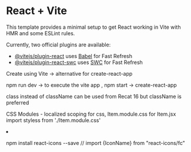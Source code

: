 # React + Vite

This template provides a minimal setup to get React working in Vite with HMR and some ESLint rules.

Currently, two official plugins are available:

- [@vitejs/plugin-react](https://github.com/vitejs/vite-plugin-react/blob/main/packages/plugin-react/README.md) uses [Babel](https://babeljs.io/) for Fast Refresh
- [@vitejs/plugin-react-swc](https://github.com/vitejs/vite-plugin-react-swc) uses [SWC](https://swc.rs/) for Fast Refresh

Create using Vite -> alternative for create-react-app

npm run dev -> to execute the vite app , npm start -> create-react-app

class instead of className can be used from Recat 16 but className is preferred

CSS Modules - localized scoping for css, Item.module.css for Item.jsx
import styless from './Item.module.css'

<li className={`${styless["head-col"]} elm-col`}>

npm install react-icons --save // import {IconName} from "react-icons/fc"
